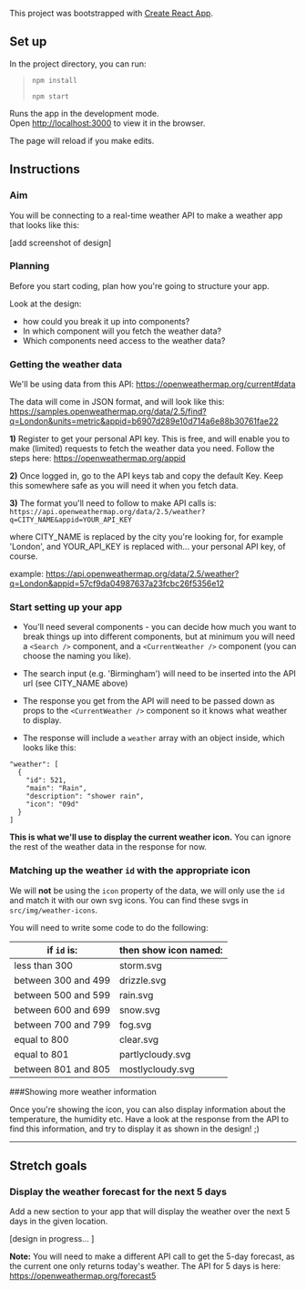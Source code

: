 This project was bootstrapped with [Create React App](https://github.com/facebook/create-react-app).

## Set up

In the project directory, you can run:
> `npm install`
> 
> `npm start`

Runs the app in the development mode.<br>
Open [http://localhost:3000](http://localhost:3000) to view it in the browser.

The page will reload if you make edits.<br>

## Instructions

### Aim

You will be connecting to a real-time weather API to make a weather app that looks like this:

[add screenshot of design]

### Planning

Before you start coding, plan how you're going to structure your app. 

Look at the design:
- how could you break it up into components? 
- In which component will you fetch the weather data? 
- Which components need access to the weather data?


### Getting the weather data

We'll be using data from this API: https://openweathermap.org/current#data

The data will come in JSON format, and will look like this: https://samples.openweathermap.org/data/2.5/find?q=London&units=metric&appid=b6907d289e10d714a6e88b30761fae22

**1)** Register to get your personal API key. This is free, and will enable you to make (limited) requests to fetch the weather data you need. Follow the steps here: https://openweathermap.org/appid

**2)** Once logged in, go to the API keys tab and copy the default Key. Keep this somewhere safe as you will need it when you fetch data.

**3)** The format you'll need to follow to make API calls is:
`https://api.openweathermap.org/data/2.5/weather?q=CITY_NAME&appid=YOUR_API_KEY`

where CITY_NAME is replaced by the city you're looking for, for example 'London', and YOUR_API_KEY is replaced with... your personal API key, of course.

example: https://api.openweathermap.org/data/2.5/weather?q=London&appid=57cf9da04987637a23fcbc26f5356e12

### Start setting up your app

- You'll need several components - you can decide how much you want to break things up into different components, but at minimum you will need a `<Search />` component, and a `<CurrentWeather />` component (you can choose the naming you like).

- The search input (e.g. 'Birmingham') will need to be inserted into the API url (see CITY_NAME above)

- The response you get from the API will need to be passed down as props to the `<CurrentWeather />` component so it knows what weather to display. 

- The response will include a `weather` array with an object inside, which looks like this:

```
"weather": [
  {
    "id": 521,
    "main": "Rain",
    "description": "shower rain",
    "icon": "09d"
  }
]
```
**This is what we'll use to display the current weather icon.** You can ignore the rest of the weather data in the response for now. 

### Matching up the weather `id` with the appropriate icon

We will **not** be using the `icon` property of the data, we will only use the `id` and match it with our own svg icons. You can find these svgs in `src/img/weather-icons`.

You will need to write some code to do the following:

| if `id` is:         | then show icon named: |
|---------------------|-----------------------|
| less than 300       | storm.svg             |
| between 300 and 499 | drizzle.svg           |
| between 500 and 599 | rain.svg              |
| between 600 and 699 | snow.svg              |
| between 700 and 799 | fog.svg               |
| equal to 800        | clear.svg             |
| equal to 801        | partlycloudy.svg      |
| between 801 and 805 | mostlycloudy.svg      |


###Showing more weather information

Once you're showing the icon, you can also display information about the temperature, the humidity etc. 
Have a look at the response from the API to find this information, and try to display it as shown in the design! ;)

___________

## Stretch goals

### Display the weather forecast for the next 5 days

Add a new section to your app that will display the weather over the next 5 days in the given location.

[design in progress... ]

**Note:** You will need to make a different API call to get the 5-day forecast, as the current one only returns today's weather. The API for 5 days is here: https://openweathermap.org/forecast5

